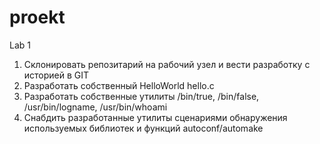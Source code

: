 # proekt
Lab 1
1. Склонировать репозитарий на рабочий узел и вести разработку с историей в GIT
2. Разработать собственный HelloWorld hello.c
3. Разработать собственные утилиты /bin/true, /bin/false, /usr/bin/logname, /usr/bin/whoami
4. Снабдить разработанные утилиты сценариями обнаружения используемых библиотек и функций autoconf/automake
